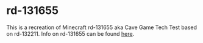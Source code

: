 # rd-131655
This is a recreation of Minecraft rd-131655 aka Cave Game Tech Test based on rd-132211.
Info on rd-131655 can be found [here](https://minecraft.fandom.com/wiki/Java_Edition_pre-Classic_rd-131655).
